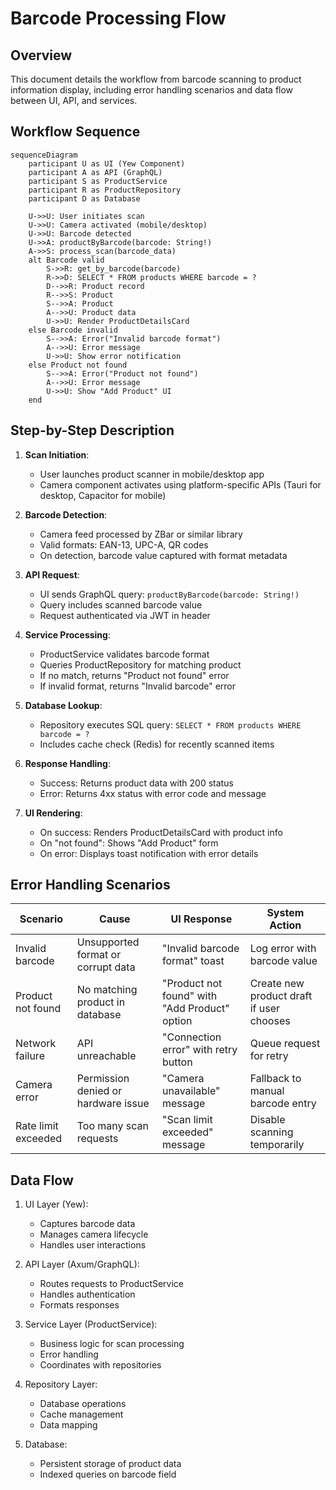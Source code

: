 # Barcode Processing Flow

## Overview
This document details the workflow from barcode scanning to product information display, including error handling scenarios and data flow between UI, API, and services.

## Workflow Sequence

```mermaid
sequenceDiagram
    participant U as UI (Yew Component)
    participant A as API (GraphQL)
    participant S as ProductService
    participant R as ProductRepository
    participant D as Database

    U->>U: User initiates scan
    U->>U: Camera activated (mobile/desktop)
    U->>U: Barcode detected
    U->>A: productByBarcode(barcode: String!)
    A->>S: process_scan(barcode_data)
    alt Barcode valid
        S->>R: get_by_barcode(barcode)
        R->>D: SELECT * FROM products WHERE barcode = ?
        D-->>R: Product record
        R-->>S: Product
        S-->>A: Product
        A-->>U: Product data
        U->>U: Render ProductDetailsCard
    else Barcode invalid
        S-->>A: Error("Invalid barcode format")
        A-->>U: Error message
        U->>U: Show error notification
    else Product not found
        S-->>A: Error("Product not found")
        A-->>U: Error message
        U->>U: Show "Add Product" UI
    end
```

## Step-by-Step Description

1. **Scan Initiation**:
   - User launches product scanner in mobile/desktop app
   - Camera component activates using platform-specific APIs (Tauri for desktop, Capacitor for mobile)

2. **Barcode Detection**:
   - Camera feed processed by ZBar or similar library
   - Valid formats: EAN-13, UPC-A, QR codes
   - On detection, barcode value captured with format metadata

3. **API Request**:
   - UI sends GraphQL query: `productByBarcode(barcode: String!)`
   - Query includes scanned barcode value
   - Request authenticated via JWT in header

4. **Service Processing**:
   - ProductService validates barcode format
   - Queries ProductRepository for matching product
   - If no match, returns "Product not found" error
   - If invalid format, returns "Invalid barcode" error

5. **Database Lookup**:
   - Repository executes SQL query: `SELECT * FROM products WHERE barcode = ?`
   - Includes cache check (Redis) for recently scanned items

6. **Response Handling**:
   - Success: Returns product data with 200 status
   - Error: Returns 4xx status with error code and message

7. **UI Rendering**:
   - On success: Renders ProductDetailsCard with product info
   - On "not found": Shows "Add Product" form
   - On error: Displays toast notification with error details

## Error Handling Scenarios

| Scenario | Cause | UI Response | System Action |
|----------|-------|-------------|---------------|
| Invalid barcode | Unsupported format or corrupt data | "Invalid barcode format" toast | Log error with barcode value |
| Product not found | No matching product in database | "Product not found" with "Add Product" option | Create new product draft if user chooses |
| Network failure | API unreachable | "Connection error" with retry button | Queue request for retry |
| Camera error | Permission denied or hardware issue | "Camera unavailable" message | Fallback to manual barcode entry |
| Rate limit exceeded | Too many scan requests | "Scan limit exceeded" message | Disable scanning temporarily |

## Data Flow

1. UI Layer (Yew):
   - Captures barcode data
   - Manages camera lifecycle
   - Handles user interactions

2. API Layer (Axum/GraphQL):
   - Routes requests to ProductService
   - Handles authentication
   - Formats responses

3. Service Layer (ProductService):
   - Business logic for scan processing
   - Error handling
   - Coordinates with repositories

4. Repository Layer:
   - Database operations
   - Cache management
   - Data mapping

5. Database:
   - Persistent storage of product data
   - Indexed queries on barcode field